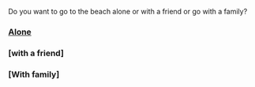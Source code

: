 Do you want to go to the beach alone or with a friend or go with a family?
### [Alone](../beach/alone)
### [with a friend]
### [With family]
